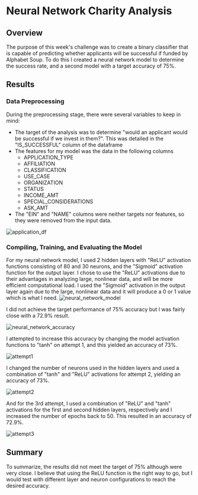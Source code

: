 # Neural Network Charity Analysis

## Overview
The purpose of this week's challenge was to create a binary classifier that is capable of predicting whether applicants will be successful if funded by Alphabet Soup. To do this I created a neural network model to determine the success rate, and a second model with a target accuracy of 75%.

## Results
### Data Preprocessing
During the preprocessing stage, there were several variables to keep in mind:
- The target of the analysis was to determine "would an applicant would be successful if we invest in them?". This was detailed in the "IS_SUCCESSFUL" column of the dataframe
- The features for my model was the data in the following columns
  - APPLICATION_TYPE
  - AFFILIATION 
  - CLASSIFICATION
  - USE_CASE
  - ORGANIZATION
  - STATUS
  - INCOME_AMT
  - SPECIAL_CONSIDERATIONS
  - ASK_AMT
- The "EIN" and "NAME" columns were neither targets nor features, so they were removed from the input data.

![application_df](https://user-images.githubusercontent.com/88118759/148706467-df0f8d16-73ba-4295-8df6-38bc2e310b78.PNG)

### Compiling, Training, and Evaluating the Model
For my neural network model, I used 2 hidden layers with "ReLU" activation functions consisting of 80 and 30 neurons, and the "Sigmoid" activation function for the output layer. I chose to use the "ReLU" activations due to their advantages in analyzing large, nonlinear data, and will be more efficient computational load. I used the "Sigmoid" activation in the output layer again due to the large, nonlinear data and it will produce a 0 or 1 value which is what I need.
![neural_network_model](https://user-images.githubusercontent.com/88118759/148706923-9dc4c608-7dbe-4694-9224-e8cfc4939d70.PNG)

I did not achieve the target performance of 75% accuracy but I was fairly close with a 72.9% result.

![neural_network_accuracy](https://user-images.githubusercontent.com/88118759/148706957-b17ec7fc-0fb7-4ed7-81c4-714ea506f9c0.PNG)

I attempted to increase this accuracy by changing the model activation functions to "tanh" on attempt 1, and this yielded an accuracy of 73%.

![attempt1](https://user-images.githubusercontent.com/88118759/148707179-e905730c-2e07-46ff-b824-1acc85259531.PNG)

I changed the number of neurons used in the hidden layers and used a combination of "tanh" and "ReLU" activations for attempt 2, yielding an accuracy of 73%.

![attempt2](https://user-images.githubusercontent.com/88118759/148707181-070cdb5d-db17-43f9-b519-b34086f4e801.PNG)

And for the 3rd attempt, I used a combination of "ReLU" and "tanh" activations for the first and second hidden layers, respectively and I increased the number of epochs back to 50. This resulted in an accuracy of 72.9%.

![attempt3](https://user-images.githubusercontent.com/88118759/148707184-81019a39-9614-43d7-be06-91b7349ace00.PNG)

## Summary
To summarize, the results did not meet the target of 75% although were very close. I believe that using the ReLU function is the right way to go, but I would test with different layer and neuron configurations to reach the desired accuracy.
